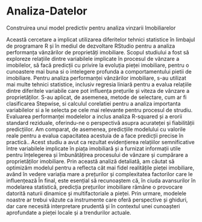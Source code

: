 # Analiza-Datelor
Construirea unui model predictiv  pentru analiza vinzarii   Imobiliarelor 


Această cercetare a implicat utilizarea diferitelor tehnici statistice în limbajul de programare R și în mediul de dezvoltare RStudio pentru a analiza performanța vânzărilor de proprietăți imobiliare. Scopul studiului a fost să exploreze relațiile dintre variabilele implicate în procesul de vânzare a imobilelor, să facă predicții cu privire la evoluția pieței imobiliare, pentru o cunoastere mai buna si o intelegere profunda a comportamentului pietii de imobiliare.
Pentru analiza performanței vânzărilor imobiliare, s-au utilizat mai multe tehnici statistice, inclusiv regresia liniară pentru a evalua relațiile dintre diferitele variabile care pot influența prețurile și viteza de vânzare a proprietăților. S-au aplicat, de asemenea, metode de selectare, cum ar fi clasificarea Stepwise, si calculul corelatiei pentru a analiza importanta variabilelor si a le selecta pe cele mai relevante pentru procesul de strudiu. Evaluarea performanței modelelor a inclus analiza R-squared și a erorii standard reziduale, oferindu-ne o perspectivă asupra acurateței și fiabilității predicțiilor. Am comparat, de asemenea, predicțiile modelului cu valorile reale pentru a evalua capacitatea acestuia de a face predicții precise în practică..
Acest studiu a avut ca rezultat evidențierea relațiilor semnificative între variabilele implicate în piața imobiliară și a furnizat informații utile pentru înțelegerea și îmbunătățirea procesului de vânzare și cumpărare a proprietăților imobiliare. Prin această analiză detaliată, am căutat să optimizăm modelul pentru a reflecta cât mai fidel realitățile pieței imobiliare, având în vedere variația mare a prețurilor și complexitatea factorilor care le influențează
În final, este esențial să recunoaștem că, în ciuda avansurilor în modelarea statistică, predicția prețurilor imobiliare rămâne o provocare datorită naturii dinamice și multifactoriale a pieței. Prin urmare, modelele noastre ar trebui văzute ca instrumente care oferă perspective și ghiduri, dar care necesită interpretare prudentă și în contextul unei cunoașteri aprofundate a pieței locale și a trendurilor actuale.
